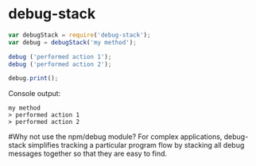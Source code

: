 # debug-stack

```js
var debugStack = require('debug-stack');
var debug = debugStack('my method');

debug ('performed action 1');
debug ('performed action 2');

debug.print();
```

Console output:

```
my method
> performed action 1
> performed action 2
```

#Why not use the npm/debug module?
For complex applications, debug-stack simplifies tracking a particular program flow by stacking all debug messages together so that they are easy to find.
